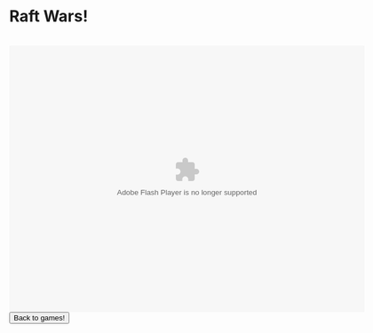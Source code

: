 
<html>
<h1>Raft Wars!</h1>
<br>
<object width="640" height="480"><param name="movie" value="http://www.fupa.com/swf/Raft-Wars/raft-wars.swf"></param><embed src="http://www.fupa.com/swf/Raft-Wars/raft-wars.swf" type="application/x-shockwave-flash" width="640" height="480"></embed></object>
<br>
<button onclick="window.location.href = 'games';">Back to games!</button>
</html>
